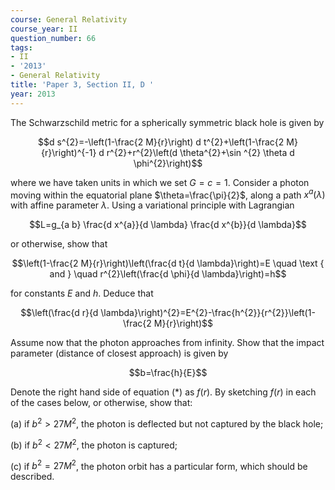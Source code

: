 ```yaml
---
course: General Relativity
course_year: II
question_number: 66
tags:
- II
- '2013'
- General Relativity
title: 'Paper 3, Section II, D '
year: 2013
---
```




The Schwarzschild metric for a spherically symmetric black hole is given by

$$d s^{2}=-\left(1-\frac{2 M}{r}\right) d t^{2}+\left(1-\frac{2 M}{r}\right)^{-1} d r^{2}+r^{2}\left(d \theta^{2}+\sin ^{2} \theta d \phi^{2}\right)$$

where we have taken units in which we set $G=c=1$. Consider a photon moving within the equatorial plane $\theta=\frac{\pi}{2}$, along a path $x^{a}(\lambda)$ with affine parameter $\lambda$. Using a variational principle with Lagrangian

$$L=g_{a b} \frac{d x^{a}}{d \lambda} \frac{d x^{b}}{d \lambda}$$

or otherwise, show that

$$\left(1-\frac{2 M}{r}\right)\left(\frac{d t}{d \lambda}\right)=E \quad \text { and } \quad r^{2}\left(\frac{d \phi}{d \lambda}\right)=h$$

for constants $E$ and $h$. Deduce that

$$\left(\frac{d r}{d \lambda}\right)^{2}=E^{2}-\frac{h^{2}}{r^{2}}\left(1-\frac{2 M}{r}\right)$$

Assume now that the photon approaches from infinity. Show that the impact parameter (distance of closest approach) is given by

$$b=\frac{h}{E}$$

Denote the right hand side of equation $(*)$ as $f(r)$. By sketching $f(r)$ in each of the cases below, or otherwise, show that:

(a) if $b^{2}>27 M^{2}$, the photon is deflected but not captured by the black hole;

(b) if $b^{2}<27 M^{2}$, the photon is captured;

(c) if $b^{2}=27 M^{2}$, the photon orbit has a particular form, which should be described.